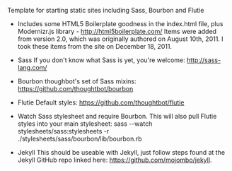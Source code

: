 Template for starting static sites including Sass, Bourbon and Flutie

* Includes some HTML5 Boilerplate goodness in the index.html file, plus Modernizr.js library - http://html5boilerplate.com/ 
Items were added from version 2.0, which was originally authored on August 10th, 2011.
I took these items from the site on December 18, 2011.

* Sass
If you don't know what Sass is yet, you're welcome: http://sass-lang.com/

* Bourbon
thoughbot's set of Sass mixins: https://github.com/thoughtbot/bourbon

* Flutie
Default styles: https://github.com/thoughtbot/flutie

* Watch Sass stylesheet and require Bourbon. This will also pull Flutie styles into your main stylesheet:
sass --watch stylesheets/sass:stylesheets -r ./stylesheets/sass/bourbon/lib/bourbon.rb

* Jekyll
This should be useable with Jekyll, just follow steps found at the Jekyll GitHub repo linked here: https://github.com/mojombo/jekyll.